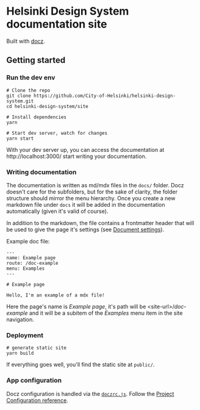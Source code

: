 # Helsinki Design System documentation site

Built with [docz](https://www.docz.site/).

## Getting started

### Run the dev env

```
# Clone the repo
git clone https://github.com/City-of-Helsinki/helsinki-design-system.git
cd helsinki-design-system/site

# Install dependencies
yarn

# Start dev server, watch for changes
yarn start
```

With your dev server up, you can access the documentation at http://localhost:3000/ start writing your documentation.

### Writing documentation

The documentation is written as md/mdx files in the `docs/` folder. Docz doesn't care for the subfolders, but for the sake of clarity, the folder structure should mirror the menu hierarchy. Once you create a new markdown file under `docs` it will be added in the documentation automatically (given it's valid of course).

In addition to the markdown, the file contains a frontmatter header that will be used to give the page it's settings (see [Document settings](https://www.docz.site/docs/document-settings)).

Example doc file:

```
---
name: Example page
route: /doc-example
menu: Examples
---

# Example page

Hello, I'm an example of a mdx file!
```

Here the page's name is _Example page_, it's path will be \<site-url>/_doc-example_ and it will be a subitem of the _Examples_ menu item in the site navigation.

### Deployment

```
# generate static site
yarn build
```

If everything goes well, you'll find the static site at `public/`.

### App configuration

Docz configuration is handled via the [`doczrc.js`](doczrc.js). Follow the [Project Configuration reference](https://www.docz.site/docs/project-configuration).
